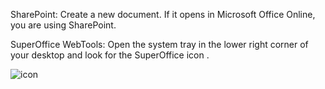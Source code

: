 <!-- markdownlint-disable-file MD041 -->
SharePoint: Create a new document. If it opens in Microsoft Office Online, you are using SharePoint.

SuperOffice WebTools: Open the system tray in the lower right corner of your desktop and look for the SuperOffice icon .

![icon](../../../media/webtools-system-tray.png)


